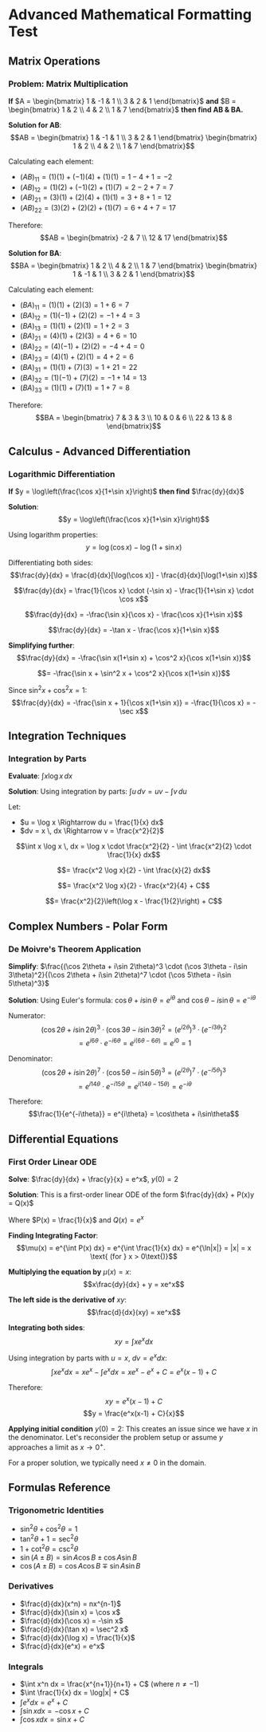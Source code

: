 # Advanced Mathematical Formatting Test

## Matrix Operations

### Problem: Matrix Multiplication
**If** $A = \begin{bmatrix} 1 & -1 & 1 \\ 3 & 2 & 1 \end{bmatrix}$ **and** $B = \begin{bmatrix} 1 & 2 \\ 4 & 2 \\ 1 & 7 \end{bmatrix}$ **then find AB & BA.**

**Solution for AB**:
$$AB = \begin{bmatrix} 1 & -1 & 1 \\ 3 & 2 & 1 \end{bmatrix} \begin{bmatrix} 1 & 2 \\ 4 & 2 \\ 1 & 7 \end{bmatrix}$$

Calculating each element:
- $(AB)_{11} = (1)(1) + (-1)(4) + (1)(1) = 1 - 4 + 1 = -2$
- $(AB)_{12} = (1)(2) + (-1)(2) + (1)(7) = 2 - 2 + 7 = 7$
- $(AB)_{21} = (3)(1) + (2)(4) + (1)(1) = 3 + 8 + 1 = 12$
- $(AB)_{22} = (3)(2) + (2)(2) + (1)(7) = 6 + 4 + 7 = 17$

Therefore: $$AB = \begin{bmatrix} -2 & 7 \\ 12 & 17 \end{bmatrix}$$

**Solution for BA**:
$$BA = \begin{bmatrix} 1 & 2 \\ 4 & 2 \\ 1 & 7 \end{bmatrix} \begin{bmatrix} 1 & -1 & 1 \\ 3 & 2 & 1 \end{bmatrix}$$

Calculating each element:
- $(BA)_{11} = (1)(1) + (2)(3) = 1 + 6 = 7$
- $(BA)_{12} = (1)(-1) + (2)(2) = -1 + 4 = 3$
- $(BA)_{13} = (1)(1) + (2)(1) = 1 + 2 = 3$
- $(BA)_{21} = (4)(1) + (2)(3) = 4 + 6 = 10$
- $(BA)_{22} = (4)(-1) + (2)(2) = -4 + 4 = 0$
- $(BA)_{23} = (4)(1) + (2)(1) = 4 + 2 = 6$
- $(BA)_{31} = (1)(1) + (7)(3) = 1 + 21 = 22$
- $(BA)_{32} = (1)(-1) + (7)(2) = -1 + 14 = 13$
- $(BA)_{33} = (1)(1) + (7)(1) = 1 + 7 = 8$

Therefore: $$BA = \begin{bmatrix} 7 & 3 & 3 \\ 10 & 0 & 6 \\ 22 & 13 & 8 \end{bmatrix}$$

## Calculus - Advanced Differentiation

### Logarithmic Differentiation
**If** $y = \log\left(\frac{\cos x}{1+\sin x}\right)$ **then find** $\frac{dy}{dx}$

**Solution**:
$$y = \log\left(\frac{\cos x}{1+\sin x}\right)$$

Using logarithm properties:
$$y = \log(\cos x) - \log(1+\sin x)$$

Differentiating both sides:
$$\frac{dy}{dx} = \frac{d}{dx}[\log(\cos x)] - \frac{d}{dx}[\log(1+\sin x)]$$

$$\frac{dy}{dx} = \frac{1}{\cos x} \cdot (-\sin x) - \frac{1}{1+\sin x} \cdot \cos x$$

$$\frac{dy}{dx} = -\frac{\sin x}{\cos x} - \frac{\cos x}{1+\sin x}$$

$$\frac{dy}{dx} = -\tan x - \frac{\cos x}{1+\sin x}$$

**Simplifying further**:
$$\frac{dy}{dx} = -\frac{\sin x(1+\sin x) + \cos^2 x}{\cos x(1+\sin x)}$$

$$= -\frac{\sin x + \sin^2 x + \cos^2 x}{\cos x(1+\sin x)}$$

Since $\sin^2 x + \cos^2 x = 1$:
$$\frac{dy}{dx} = -\frac{\sin x + 1}{\cos x(1+\sin x)} = -\frac{1}{\cos x} = -\sec x$$

## Integration Techniques

### Integration by Parts
**Evaluate**: $\int x \log x \, dx$

**Solution**:
Using integration by parts: $\int u \, dv = uv - \int v \, du$

Let:
- $u = \log x \Rightarrow du = \frac{1}{x} dx$
- $dv = x \, dx \Rightarrow v = \frac{x^2}{2}$

$$\int x \log x \, dx = \log x \cdot \frac{x^2}{2} - \int \frac{x^2}{2} \cdot \frac{1}{x} dx$$

$$= \frac{x^2 \log x}{2} - \int \frac{x}{2} dx$$

$$= \frac{x^2 \log x}{2} - \frac{x^2}{4} + C$$

$$= \frac{x^2}{2}\left(\log x - \frac{1}{2}\right) + C$$

## Complex Numbers - Polar Form

### De Moivre's Theorem Application
**Simplify**: $\frac{(\cos 2\theta + i\sin 2\theta)^3 \cdot (\cos 3\theta - i\sin 3\theta)^2}{(\cos 2\theta + i\sin 2\theta)^7 \cdot (\cos 5\theta - i\sin 5\theta)^3}$

**Solution**:
Using Euler's formula: $\cos\theta + i\sin\theta = e^{i\theta}$ and $\cos\theta - i\sin\theta = e^{-i\theta}$

Numerator:
$$(\cos 2\theta + i\sin 2\theta)^3 \cdot (\cos 3\theta - i\sin 3\theta)^2 = (e^{i2\theta})^3 \cdot (e^{-i3\theta})^2$$
$$= e^{i6\theta} \cdot e^{-i6\theta} = e^{i(6\theta-6\theta)} = e^{i0} = 1$$

Denominator:
$$(\cos 2\theta + i\sin 2\theta)^7 \cdot (\cos 5\theta - i\sin 5\theta)^3 = (e^{i2\theta})^7 \cdot (e^{-i5\theta})^3$$
$$= e^{i14\theta} \cdot e^{-i15\theta} = e^{i(14\theta-15\theta)} = e^{-i\theta}$$

Therefore:
$$\frac{1}{e^{-i\theta}} = e^{i\theta} = \cos\theta + i\sin\theta$$

## Differential Equations

### First Order Linear ODE
**Solve**: $\frac{dy}{dx} + \frac{y}{x} = e^x$, $y(0) = 2$

**Solution**:
This is a first-order linear ODE of the form $\frac{dy}{dx} + P(x)y = Q(x)$

Where $P(x) = \frac{1}{x}$ and $Q(x) = e^x$

**Finding Integrating Factor**:
$$\mu(x) = e^{\int P(x) dx} = e^{\int \frac{1}{x} dx} = e^{\ln|x|} = |x| = x \text{ (for } x > 0\text{)}$$

**Multiplying the equation by** $\mu(x) = x$:
$$x\frac{dy}{dx} + y = xe^x$$

**The left side is the derivative of** $xy$:
$$\frac{d}{dx}(xy) = xe^x$$

**Integrating both sides**:
$$xy = \int xe^x dx$$

Using integration by parts with $u = x$, $dv = e^x dx$:
$$\int xe^x dx = xe^x - \int e^x dx = xe^x - e^x + C = e^x(x-1) + C$$

Therefore:
$$xy = e^x(x-1) + C$$
$$y = \frac{e^x(x-1) + C}{x}$$

**Applying initial condition** $y(0) = 2$:
This creates an issue since we have $x$ in the denominator. Let's reconsider the problem setup or assume $y$ approaches a limit as $x \to 0^+$.

For a proper solution, we typically need $x \neq 0$ in the domain.

## Formulas Reference

### Trigonometric Identities
- $\sin^2\theta + \cos^2\theta = 1$
- $\tan^2\theta + 1 = \sec^2\theta$
- $1 + \cot^2\theta = \csc^2\theta$
- $\sin(A \pm B) = \sin A \cos B \pm \cos A \sin B$
- $\cos(A \pm B) = \cos A \cos B \mp \sin A \sin B$

### Derivatives
- $\frac{d}{dx}(x^n) = nx^{n-1}$
- $\frac{d}{dx}(\sin x) = \cos x$
- $\frac{d}{dx}(\cos x) = -\sin x$
- $\frac{d}{dx}(\tan x) = \sec^2 x$
- $\frac{d}{dx}(\log x) = \frac{1}{x}$
- $\frac{d}{dx}(e^x) = e^x$

### Integrals
- $\int x^n dx = \frac{x^{n+1}}{n+1} + C$ (where $n \neq -1$)
- $\int \frac{1}{x} dx = \log|x| + C$
- $\int e^x dx = e^x + C$
- $\int \sin x dx = -\cos x + C$
- $\int \cos x dx = \sin x + C$
